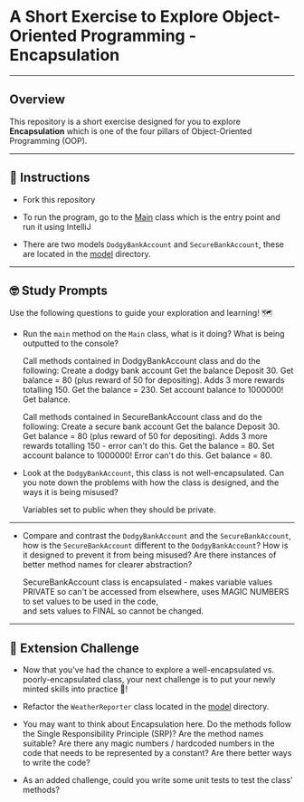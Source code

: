 # A Short Exercise to Explore Object-Oriented Programming - Encapsulation

---
## Overview

This repository is a short exercise designed for you to explore **Encapsulation** which is one of the
four pillars of Object-Oriented Programming (OOP).

---
## 📖 Instructions

- Fork this repository
  

- To run the program, go to the [Main](src/main/java/com/techreturners/encapsulation/bankaccount/app/Main.java) class which 
  is the entry point and run it using IntelliJ
  

- There are two models `DodgyBankAccount` and `SecureBankAccount`, these are located in the 
  [model](src/main/java/com/techreturners/encapsulation/bankaccount/model) directory.

---
## 🤓 Study Prompts

Use the following questions to guide your exploration and learning! 🗺

- Run the `main` method on the `Main` class, what is it doing? What is being outputted to the console?  

    Call methods contained in DodgyBankAccount class and do the following:
    Create a dodgy bank account
    Get the balance
    Deposit 30.
    Get balance = 80 (plus reward of 50 for depositing).
    Adds 3 more rewards totalling 150.
    Get the balance = 230.
    Set account balance to 1000000!
    Get balance.

 
    Call methods contained in SecureBankAccount class and do the following: 
    Create a secure bank account
    Get the balance
    Deposit 30.
    Get balance = 80 (plus reward of 50 for depositing).
    Adds 3 more rewards totalling 150 - error can't do this.
    Get the balance = 80.
    Set account balance to 1000000! Error can't do this.
    Get balance = 80.

- Look at the `DodgyBankAccount`, this class is not well-encapsulated.
  Can you note down the problems with how the class is designed, and the ways it is being misused?


    Variables set to public when they should be private.

---
- Compare and contrast the `DodgyBankAccount` and the `SecureBankAccount`, how is the `SecureBankAccount` different to 
the `DodgyBankAccount`? How is it designed to prevent it from being misused? Are there instances of better method names
  for clearer abstraction?

  
    SecureBankAccount class is encapsulated - makes variable values PRIVATE so can't be accessed from elsewhere, uses MAGIC NUMBERS to set values to be used in the code,  
    and sets values to FINAL so cannot be changed.

---
## 🐸 Extension Challenge

- Now that you've had the chance to explore a well-encapsulated vs. poorly-encapsulated class,
your next challenge is to put your newly minted skills into practice 💪!
  
- Refactor the `WeatherReporter` class located in the [model](src/main/java/com/techreturners/encapsulation/bankaccount/model) directory.
  
- You may want to think about Encapsulation here. Do the methods follow the Single Responsibility Principle (SRP)? Are the method names suitable?
  Are there any magic numbers / hardcoded numbers in the code that needs to be represented by a constant?
  Are there better ways to write the code?
  
- As an added challenge, could you write some unit tests to test the class' methods?
